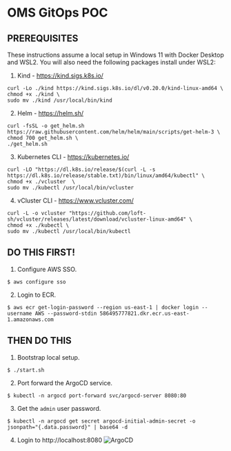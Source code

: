 # OMS GitOps POC

## PREREQUISITES
These instructions assume a local setup in Windows 11 with Docker Desktop and WSL2. You will also need the following packages install under WSL2:

1. Kind - https://kind.sigs.k8s.io/
```
curl -Lo ./kind https://kind.sigs.k8s.io/dl/v0.20.0/kind-linux-amd64 \
chmod +x ./kind \
sudo mv ./kind /usr/local/bin/kind
```
2. Helm - https://helm.sh/
```
curl -fsSL -o get_helm.sh https://raw.githubusercontent.com/helm/helm/main/scripts/get-helm-3 \
chmod 700 get_helm.sh \
./get_helm.sh
```
3. Kubernetes CLI - https://kubernetes.io/
```
curl -LO "https://dl.k8s.io/release/$(curl -L -s https://dl.k8s.io/release/stable.txt)/bin/linux/amd64/kubectl" \
chmod +x ./vcluster  \
sudo mv ./kubectl /usr/local/bin/vcluster
```
4. vCluster CLI - https://www.vcluster.com/
```
curl -L -o vcluster "https://github.com/loft-sh/vcluster/releases/latest/download/vcluster-linux-amd64" \
chmod +x ./kubectl \
sudo mv ./kubectl /usr/local/bin/kubectl
```

## DO THIS FIRST!

1. Configure AWS SSO.
```
$ aws configure sso
```
2. Login to ECR.
```
$ aws ecr get-login-password --region us-east-1 | docker login --username AWS --password-stdin 586495777821.dkr.ecr.us-east-1.amazonaws.com
```

## THEN DO THIS

1. Bootstrap local setup.
```
$ ./start.sh
```
2. Port forward the ArgoCD service.
```
$ kubectl -n argocd port-forward svc/argocd-server 8080:80
```
3. Get the `admin` user password.
```
$ kubectl -n argocd get secret argocd-initial-admin-secret -o jsonpath="{.data.password}" | base64 -d
```
4. Login to http://localhost:8080
![ArgoCD](https://github.com/vikinglabs/gitops-poc/doc/blob/main/argo.png?raw=true)
